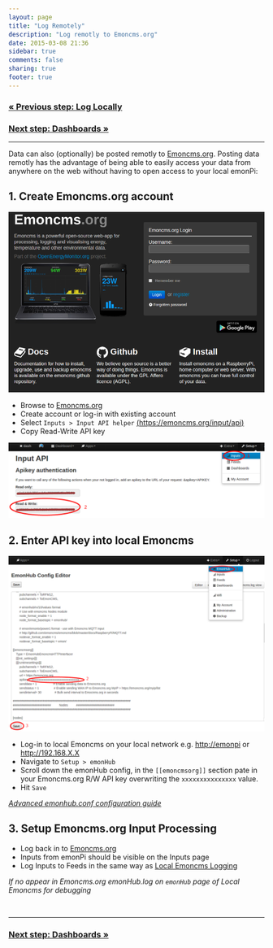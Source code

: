 ```yaml
---
layout: page
title: "Log Remotely"
description: "Log remotly to Emoncms.org"
date: 2015-03-08 21:36
sidebar: true
comments: false
sharing: true
footer: true
---
```


### [&laquo; Previous step: Log Locally](/setup/local/)

### [Next step: Dashboards &raquo;](/setup/dashboards/)

***

Data can also (optionally) be posted remotly to [Emoncms.org](https://emoncms.org). Posting data remotly has the advantage of being able to easily access your data from anywhere on the web without having to open access to your local emonPi:

## 1. Create Emoncms.org account

![remote log1](/images/setup/remote-log0.png)

- Browse to [Emoncms.org](https://emoncms.org)
- Create account or log-in with existing account
- Select `Inputs > Input API helper` [(https://emoncms.org/input/api)](https://emoncms.org/input/api)
- Copy Read-Write API key


![remote log1](/images/setup/remote-log01.png)

## 2. Enter API key into local Emoncms

![remote log1](/images/setup/remote-log1.png)

- Log-in to local Emoncms on your local network e.g. [http://emonpi](http://emonpi) or http://192.168.X.X
- Navigate to `Setup > emonHub`
- Scroll down the emonHub config, in the `[[emoncmsorg]]` section pate in your Emoncms.org R/W API key overwriting the `xxxxxxxxxxxxxxx` value.
- Hit `Save`

[*Advanced emonhub.conf configuration guide*](https://github.com/openenergymonitor/emonhub/blob/emon-pi/configuration.md)

## 3. Setup Emoncms.org Input Processing

- Log back in to [Emoncms.org](htts://emoncms.org)
- Inputs from emonPi should be visible on the Inputs page
- Log Inputs to Feeds in the same way as [Local Emoncms Logging](/setup/local)

*If no appear in Emoncms.org emonHub.log on `emonHub` page of Local Emoncms for debugging*


<br>

***

### [Next step: Dashboards &raquo;](/setup/dashboards/)
